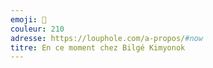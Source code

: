 ```yaml
---
emoji: 🐺
couleur: 210
adresse: https://louphole.com/a-propos/#now
titre: En ce moment chez Bilgé Kimyonok
---
```

